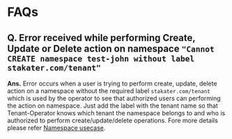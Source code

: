 # FAQs

## Q. Error received while performing Create, Update or Delete action on namespace `"Cannot CREATE namespace test-john without label stakater.com/tenant"`

**Ans.** Error occurs when a user is trying to perform create, update, delete action on a namespace without the required label `stakater.com/tenant` which is used by the operator to see that authorized users can performing the action on namespace. Just add the label with the tenant name so that Tenant-Operator knows which tenant the namespace belongs to and who is authorized to perform create/update/delete operations. Fore more details please refer [Namespace usecase](./usecases/namespace.html).
